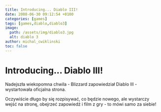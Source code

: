 ```yaml
---
title: Introducing... Diablo III!
date: 2008-06-30 09:12:54 +0100
categories: [games]
tags: [games,diablo,diablo3]
image:
  path: /assets/img/diablo3.jpg
  alt: diablo 3
author: michal_cwiklinski
toc: false
---
```


# Introducing... Diablo III!

Nadejszła wiekopomna chwila - Blizzard zapowiedział Diablo III - wystartowała oficjalna strona.

Oczywiście długo by się rozpisywać, co będzie nowego, ale wystarczy wejść na stronę, obejrzeć zapowiedź i film z gry - to mówi samo za siebie!